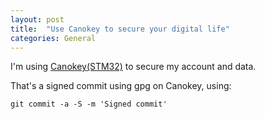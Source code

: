 ```yaml
---
layout: post
title:  "Use Canokey to secure your digital life"
categories: General
---
```


I'm using [Canokey(STM32)](https://github.com/canokeys/canokey-stm32) to secure my account and data.


That's a signed commit using gpg on Canokey, using:
```
git commit -a -S -m 'Signed commit'
```